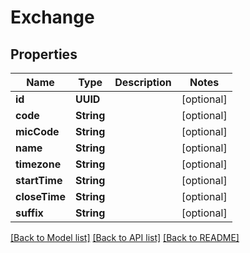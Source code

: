 # Exchange

## Properties
Name | Type | Description | Notes
------------ | ------------- | ------------- | -------------
**id** | **UUID** |  | [optional] 
**code** | **String** |  | [optional] 
**micCode** | **String** |  | [optional] 
**name** | **String** |  | [optional] 
**timezone** | **String** |  | [optional] 
**startTime** | **String** |  | [optional] 
**closeTime** | **String** |  | [optional] 
**suffix** | **String** |  | [optional] 

[[Back to Model list]](../README.md#models) [[Back to API list]](../README.md#api-endpoints) [[Back to README]](../README.md)


